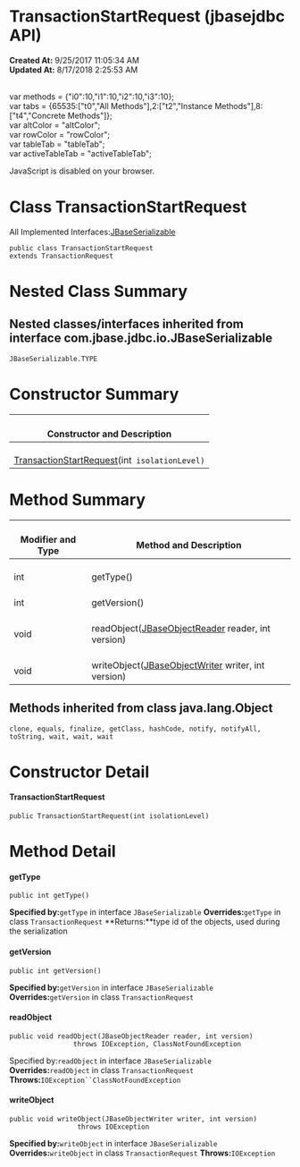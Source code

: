 # TransactionStartRequest (jbasejdbc API)

**Created At:** 9/25/2017 11:05:34 AM  
**Updated At:** 8/17/2018 2:25:53 AM  

<!--<br>    try {<br>        if (location.href.indexOf('is-external=true') == -1) {<br>            parent.document.title="TransactionStartRequest (jbasejdbc   API)";<br>        }<br>    }<br>    catch(err) {<br>    }<br>//--><br>var methods = {"i0":10,"i1":10,"i2":10,"i3":10};<br>var tabs = {65535:["t0","All Methods"],2:["t2","Instance Methods"],8:["t4","Concrete Methods"]};<br>var altColor = "altColor";<br>var rowColor = "rowColor";<br>var tableTab = "tableTab";<br>var activeTableTab = "activeTableTab";
JavaScript is disabled on your browser.



# Class TransactionStartRequest

All Implemented Interfaces:[JBaseSerializable](/39232-io/com_jbase_jdbc_io_jbaseserializable "interface in com.jbase.jdbc.io")


```
public class TransactionStartRequest
extends TransactionRequest
```









# Nested Class Summary



## Nested classes/interfaces inherited from interface com.jbase.jdbc.io.JBaseSerializable
`JBaseSerializable.TYPE`






# Constructor Summary


| <br>Constructor and Description<br> |
| --- |
| <br>[TransactionStartRequest](../../../../com/jbase/jdbc/protocol//39240-protocol/com_jbase_jdbc_protocol_TransactionStartRequest#TransactionStartRequest-int-)(int` isolationLevel)`<br> |








# Method Summary


| <br>Modifier and Type<br> | <br>Method and Description<br> |
| --- | --- |
| <br>int<br> | <br>getType()<br> |
| <br>int<br> | <br>getVersion()<br> |
| <br>void<br> | <br>readObject([JBaseObjectReader](/39232-io/com_jbase_jdbc_io_jbaseobjectreader "interface in com.jbase.jdbc.io") reader, int version)<br> |
| <br>void<br> | <br>writeObject([JBaseObjectWriter](/39232-io/com_jbase_jdbc_io_jbaseobjectwriter "interface in com.jbase.jdbc.io") writer, int version)<br> |




### 


## Methods inherited from class java.lang.Object
`clone, equals, finalize, getClass, hashCode, notify, notifyAll, toString, wait, wait, wait`






# Constructor Detail

#### **TransactionStartRequest**

```
public TransactionStartRequest(int isolationLevel)
```









# Method Detail

#### **getType**

```
public int getType()
```

**Specified by:**`getType` in interface `JBaseSerializable`
**Overrides:**`getType` in class `TransactionRequest`
**Returns:**type id of the objects, used during the serialization






#### **getVersion**

```
public int getVersion()
```

**Specified by:**`getVersion` in interface `JBaseSerializable`
**Overrides:**`getVersion` in class `TransactionRequest`




#### **readObject**

```
public void readObject(JBaseObjectReader reader, int version)
                throws IOException, ClassNotFoundException
```

Specified by:`readObject` in interface `JBaseSerializable`
**Overrides:**`readObject` in class `TransactionRequest`
**Throws:**`IOException``ClassNotFoundException`




#### **writeObject**

```
public void writeObject(JBaseObjectWriter writer, int version)
                 throws IOException
```

**Specified by:**`writeObject` in interface `JBaseSerializable`
**Overrides:**`writeObject` in class `TransactionRequest`
**Throws:**`IOException`




